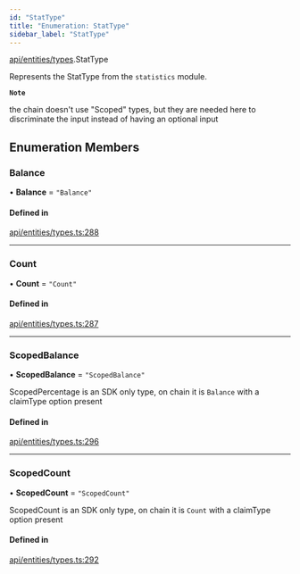 ```yaml
---
id: "StatType"
title: "Enumeration: StatType"
sidebar_label: "StatType"
---
```


[api/entities/types](../../../../../modules/API/Entities/Types/Types.md).StatType

Represents the StatType from the `statistics` module.

**`Note`**

the chain doesn't use "Scoped" types, but they are needed here to discriminate the input instead of having an optional input

## Enumeration Members

### Balance

• **Balance** = ``"Balance"``

#### Defined in

[api/entities/types.ts:288](https://github.com/PolymeshAssociation/polymesh-sdk/blob/c8da9dfce/src/api/entities/types.ts#L288)

___

### Count

• **Count** = ``"Count"``

#### Defined in

[api/entities/types.ts:287](https://github.com/PolymeshAssociation/polymesh-sdk/blob/c8da9dfce/src/api/entities/types.ts#L287)

___

### ScopedBalance

• **ScopedBalance** = ``"ScopedBalance"``

ScopedPercentage is an SDK only type, on chain it is `Balance` with a claimType option present

#### Defined in

[api/entities/types.ts:296](https://github.com/PolymeshAssociation/polymesh-sdk/blob/c8da9dfce/src/api/entities/types.ts#L296)

___

### ScopedCount

• **ScopedCount** = ``"ScopedCount"``

ScopedCount is an SDK only type, on chain it is `Count` with a claimType option present

#### Defined in

[api/entities/types.ts:292](https://github.com/PolymeshAssociation/polymesh-sdk/blob/c8da9dfce/src/api/entities/types.ts#L292)
